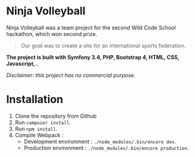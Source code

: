 
# Ninja Volleyball

Ninja Volleyball was a team project for the second Wild Code School hackathon, which won second prize.

> Our goal was to create a site for an international sports federation.

**The project is built with Symfony 3.4, PHP, Bootstrap 4, HTML, CSS, Javascript, .**  

*Disclaimer: this project has no commercial purpose.*

# Installation

1. Clone the repository from Github 
2. Run `composer install`.
3. Run `npm install`.
4. Compile Webpack :
    - Development environment : `./node_modules/.bin/encore dev`.
    - Production environment : `./node_modules/.bin/encore production`.


